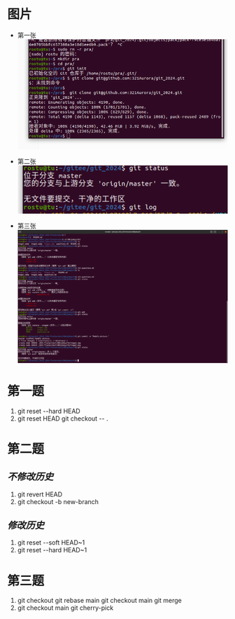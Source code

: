 # **图片**

- 第一张
![第一张](./image1.jpg)



- 第二张
![第二张](./image2.png)



- 第三张
![第三张](./image3.png)



# **第一题**


1. git reset --hard HEAD
2. git reset HEAD 
   git checkout -- .

# **第二题**


## *不修改历史*
1. git revert HEAD
2. git checkout -b new-branch <last-version>
## *修改历史*
1. git reset --soft HEAD~1
2. git reset --hard HEAD~1

# **第三题**


1. git checkout <other-branch>
   git rebase main
   git checkout main
   git merge <other-branch>	 
2. git checkout main
   git cherry-pick <want-version>

